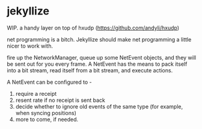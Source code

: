 # jekyllize
WIP. a handy layer on top of hxudp (https://github.com/andyli/hxudp)

net programming is a bitch. Jekyllize should make net programming a little nicer to work with.

fire up the NetworkManager, queue up some NetEvent objects, and they will be sent out for you every frame. A NetEvent has the means to pack itself into a bit stream, read itself from a bit stream, and execute actions.

A NetEvent can be configured to -

1. require a receipt
2. resent rate if no receipt is sent back
3. decide whether to ignore old events of the same type (for example, when syncing positions)
4. more to come, if needed.

